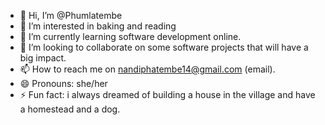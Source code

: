 - 👋 Hi, I’m @Phumlatembe
- 👀 I’m interested in baking and reading
- 🌱 I’m currently learning software development online.
- 💞️ I’m looking to collaborate on some software projects that will have a big impact.
- 📫 How to reach me on nandiphatembe14@gmail.com (email).
- 😄 Pronouns: she/her
- ⚡ Fun fact: i always dreamed of building a house in the village and have a homestead and a dog.

<!---
Phumlatembe/Phumlatembe is a ✨ special ✨ repository because its `README.md` (this file) appears on your GitHub profile.
You can click the Preview link to take a look at your changes.
--->
